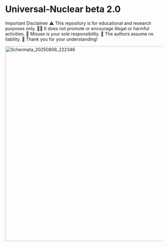 # Universal-Nuclear beta 2.0
Important Disclaimer ⚠️ This repository is for educational and research purposes only. 🧑‍💻 It does not promote or encourage illegal or harmful activities. 🚫 Misuse is your sole responsibility. 🛑 The authors assume no liability. 🙏 Thank you for your understanding!


<img width="801" height="621" alt="Schermata_20250808_222346" src="https://github.com/user-attachments/assets/c177d9fc-1d45-4ff5-9939-7d4c11115bbe" />
